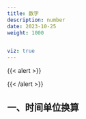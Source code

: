```yaml
---
title: 数字
description: number
date: 2023-10-25
weight: 1000


viz: true
---
```

<style>
th, td {
  border: 1px solid rgb(190, 190, 190);
}
</style>
{{< alert >}}


{{< /alert >}}



## 一、时间单位换算






